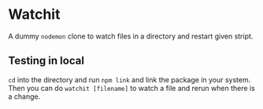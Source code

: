 # Watchit

A dummy `nodemon` clone to watch files in a directory and restart given stript.

## Testing in local

`cd` into the directory and run `npm link` and link the package in your system.
Then you can do `watchit [filename]` to watch a file and rerun when there is a change.